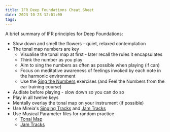 ```yaml
---
title: IFR Deep Foundations Cheat Sheet
date: 2023-10-23 12:01:00
tags:
---
```


A brief summary of IFR principles for Deep Foundations:

- Slow down and smell the flowers - quiet, relaxed contemplation
- The tonal map numbers are key
  - Visualise the tonal map at first - later recall the rules it encapsulates
  - Think the number as you play
  - Aim to sing the numbers as often as possible when playing (if can)
  - Focus on meditative awareness of feelings invoked by each note in the harmonic environment
  - Use the [Sing the Numbers](https://improviseforreal.com/products/sing-numbers-1-ifr-tonal-map) exercises (and Feel the Numbers from the ear training course)
- Audiate before playing - slow down so you can do so
- Play in all twelve keys
- Mentally overlay the tonal map on your instrument (if possible)
- Use Mireia's [Singing Tracks](https://forum.improviseforreal.com/c/audio-tracks/) and [Jam Tracks](https://forum.improviseforreal.com/c/jam-tracks/)
- Use Musical Parameter files for random practice
  - [Tonal Map](https://parameters.musicpracticetools.net/?file=/examples/IFR-Tonal-Map-Start.yaml)
  - [Jam Tracks](https://parameters.musicpracticetools.net/?file=https://blog.fullmeasure.uk/_steves/IFR-Jam-Tracks-Media.yaml&mediaRoot=d3rl7arpgnbsx6.cloudfront.net/j1_7w_mp30)
